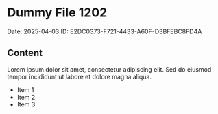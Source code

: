 # Dummy File 1202

Date: 2025-04-03
ID: E2DC0373-F721-4433-A60F-D3BFEBC8FD4A

## Content

Lorem ipsum dolor sit amet, consectetur adipiscing elit.
Sed do eiusmod tempor incididunt ut labore et dolore magna aliqua.

* Item 1
* Item 2
* Item 3

